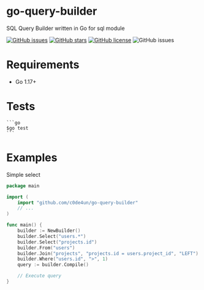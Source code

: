 # go-query-builder
SQL Query Builder written in Go for sql module

[![GitHub issues](https://img.shields.io/github/issues/c0de4un/go-query-builder)](https://github.com/c0de4un/go-query-builder/issues)
[![GitHub stars](https://img.shields.io/github/stars/c0de4un/go-query-builder)](https://github.com/c0de4un/go-query-builder/stargazers)
[![GitHub license](https://img.shields.io/github/license/c0de4un/go-query-builder)](https://github.com/c0de4un/go-query-builder/blob/main/LICENSE)
![GitHub issues](https://img.shields.io/badge/language-Go-blue)

# Requirements
* Go 1.17+

# Tests
    ```go
    $go test
    ```
# Examples

Simple select
```go
package main

import (
    import "github.com/c0de4un/go-query-builder"
    // ...
)

func main() {
	builder := NewBuilder()
	builder.Select("users.*")
	builder.Select("projects.id")
    builder.From("users")
    builder.Join("projects", "projects.id = users.project_id", "LEFT")
    builder.Where("users.id", ">", 1)
    query := builder.Compile()

    // Execute query
}
```